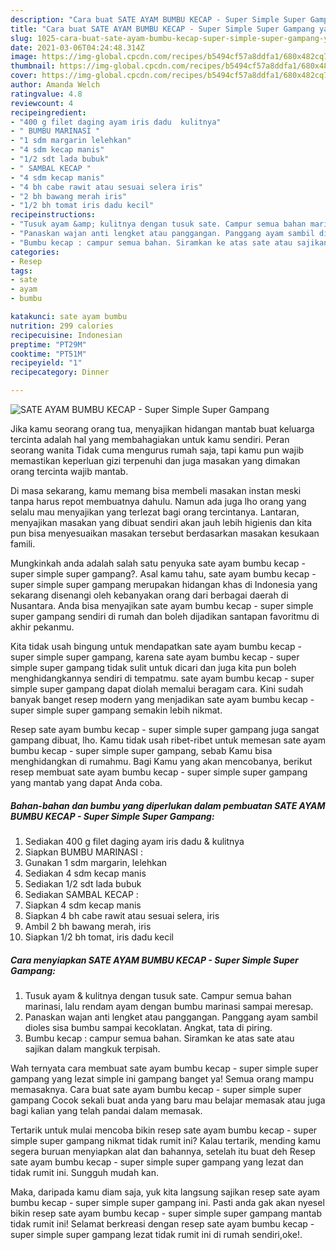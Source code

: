 ```yaml
---
description: "Cara buat SATE AYAM BUMBU KECAP - Super Simple Super Gampang yang nikmat dan Mudah Dibuat"
title: "Cara buat SATE AYAM BUMBU KECAP - Super Simple Super Gampang yang nikmat dan Mudah Dibuat"
slug: 1025-cara-buat-sate-ayam-bumbu-kecap-super-simple-super-gampang-yang-nikmat-dan-mudah-dibuat
date: 2021-03-06T04:24:48.314Z
image: https://img-global.cpcdn.com/recipes/b5494cf57a8ddfa1/680x482cq70/sate-ayam-bumbu-kecap-super-simple-super-gampang-foto-resep-utama.jpg
thumbnail: https://img-global.cpcdn.com/recipes/b5494cf57a8ddfa1/680x482cq70/sate-ayam-bumbu-kecap-super-simple-super-gampang-foto-resep-utama.jpg
cover: https://img-global.cpcdn.com/recipes/b5494cf57a8ddfa1/680x482cq70/sate-ayam-bumbu-kecap-super-simple-super-gampang-foto-resep-utama.jpg
author: Amanda Welch
ratingvalue: 4.8
reviewcount: 4
recipeingredient:
- "400 g filet daging ayam iris dadu  kulitnya"
- " BUMBU MARINASI "
- "1 sdm margarin lelehkan"
- "4 sdm kecap manis"
- "1/2 sdt lada bubuk"
- " SAMBAL KECAP "
- "4 sdm kecap manis"
- "4 bh cabe rawit atau sesuai selera iris"
- "2 bh bawang merah iris"
- "1/2 bh tomat iris dadu kecil"
recipeinstructions:
- "Tusuk ayam &amp; kulitnya dengan tusuk sate. Campur semua bahan marinasi, lalu rendam ayam dengan bumbu marinasi sampai meresap."
- "Panaskan wajan anti lengket atau panggangan. Panggang ayam sambil dioles sisa bumbu sampai kecoklatan. Angkat, tata di piring."
- "Bumbu kecap : campur semua bahan. Siramkan ke atas sate atau sajikan dalam mangkuk terpisah."
categories:
- Resep
tags:
- sate
- ayam
- bumbu

katakunci: sate ayam bumbu 
nutrition: 299 calories
recipecuisine: Indonesian
preptime: "PT29M"
cooktime: "PT51M"
recipeyield: "1"
recipecategory: Dinner

---
```



![SATE AYAM BUMBU KECAP - Super Simple Super Gampang](https://img-global.cpcdn.com/recipes/b5494cf57a8ddfa1/680x482cq70/sate-ayam-bumbu-kecap-super-simple-super-gampang-foto-resep-utama.jpg)

Jika kamu seorang orang tua, menyajikan hidangan mantab buat keluarga tercinta adalah hal yang membahagiakan untuk kamu sendiri. Peran seorang  wanita Tidak cuma mengurus rumah saja, tapi kamu pun wajib memastikan keperluan gizi terpenuhi dan juga masakan yang dimakan orang tercinta wajib mantab.

Di masa  sekarang, kamu memang bisa membeli masakan instan meski tanpa harus repot membuatnya dahulu. Namun ada juga lho orang yang selalu mau menyajikan yang terlezat bagi orang tercintanya. Lantaran, menyajikan masakan yang dibuat sendiri akan jauh lebih higienis dan kita pun bisa menyesuaikan masakan tersebut berdasarkan masakan kesukaan famili. 



Mungkinkah anda adalah salah satu penyuka sate ayam bumbu kecap - super simple super gampang?. Asal kamu tahu, sate ayam bumbu kecap - super simple super gampang merupakan hidangan khas di Indonesia yang sekarang disenangi oleh kebanyakan orang dari berbagai daerah di Nusantara. Anda bisa menyajikan sate ayam bumbu kecap - super simple super gampang sendiri di rumah dan boleh dijadikan santapan favoritmu di akhir pekanmu.

Kita tidak usah bingung untuk mendapatkan sate ayam bumbu kecap - super simple super gampang, karena sate ayam bumbu kecap - super simple super gampang tidak sulit untuk dicari dan juga kita pun boleh menghidangkannya sendiri di tempatmu. sate ayam bumbu kecap - super simple super gampang dapat diolah memalui beragam cara. Kini sudah banyak banget resep modern yang menjadikan sate ayam bumbu kecap - super simple super gampang semakin lebih nikmat.

Resep sate ayam bumbu kecap - super simple super gampang juga sangat gampang dibuat, lho. Kamu tidak usah ribet-ribet untuk memesan sate ayam bumbu kecap - super simple super gampang, sebab Kamu bisa menghidangkan di rumahmu. Bagi Kamu yang akan mencobanya, berikut resep membuat sate ayam bumbu kecap - super simple super gampang yang mantab yang dapat Anda coba.

<!--inarticleads1-->

##### Bahan-bahan dan bumbu yang diperlukan dalam pembuatan SATE AYAM BUMBU KECAP - Super Simple Super Gampang:

1. Sediakan 400 g filet daging ayam iris dadu &amp; kulitnya
1. Siapkan  BUMBU MARINASI :
1. Gunakan 1 sdm margarin, lelehkan
1. Sediakan 4 sdm kecap manis
1. Sediakan 1/2 sdt lada bubuk
1. Sediakan  SAMBAL KECAP :
1. Siapkan 4 sdm kecap manis
1. Siapkan 4 bh cabe rawit atau sesuai selera, iris
1. Ambil 2 bh bawang merah, iris
1. Siapkan 1/2 bh tomat, iris dadu kecil




<!--inarticleads2-->

##### Cara menyiapkan SATE AYAM BUMBU KECAP - Super Simple Super Gampang:

1. Tusuk ayam &amp; kulitnya dengan tusuk sate. Campur semua bahan marinasi, lalu rendam ayam dengan bumbu marinasi sampai meresap.
1. Panaskan wajan anti lengket atau panggangan. Panggang ayam sambil dioles sisa bumbu sampai kecoklatan. Angkat, tata di piring.
1. Bumbu kecap : campur semua bahan. Siramkan ke atas sate atau sajikan dalam mangkuk terpisah.




Wah ternyata cara membuat sate ayam bumbu kecap - super simple super gampang yang lezat simple ini gampang banget ya! Semua orang mampu memasaknya. Cara buat sate ayam bumbu kecap - super simple super gampang Cocok sekali buat anda yang baru mau belajar memasak atau juga bagi kalian yang telah pandai dalam memasak.

Tertarik untuk mulai mencoba bikin resep sate ayam bumbu kecap - super simple super gampang nikmat tidak rumit ini? Kalau tertarik, mending kamu segera buruan menyiapkan alat dan bahannya, setelah itu buat deh Resep sate ayam bumbu kecap - super simple super gampang yang lezat dan tidak rumit ini. Sungguh mudah kan. 

Maka, daripada kamu diam saja, yuk kita langsung sajikan resep sate ayam bumbu kecap - super simple super gampang ini. Pasti anda gak akan nyesel bikin resep sate ayam bumbu kecap - super simple super gampang mantab tidak rumit ini! Selamat berkreasi dengan resep sate ayam bumbu kecap - super simple super gampang lezat tidak rumit ini di rumah sendiri,oke!.

